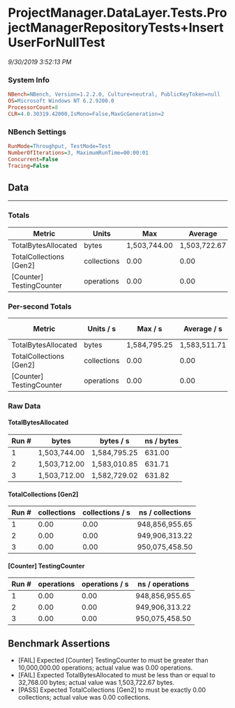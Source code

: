 ﻿# ProjectManager.DataLayer.Tests.ProjectManagerRepositoryTests+InsertUserForNullTest
_9/30/2019 3:52:13 PM_
### System Info
```ini
NBench=NBench, Version=1.2.2.0, Culture=neutral, PublicKeyToken=null
OS=Microsoft Windows NT 6.2.9200.0
ProcessorCount=8
CLR=4.0.30319.42000,IsMono=False,MaxGcGeneration=2
```

### NBench Settings
```ini
RunMode=Throughput, TestMode=Test
NumberOfIterations=3, MaximumRunTime=00:00:01
Concurrent=False
Tracing=False
```

## Data
-------------------

### Totals
|          Metric |           Units |             Max |         Average |             Min |          StdDev |
|---------------- |---------------- |---------------- |---------------- |---------------- |---------------- |
|TotalBytesAllocated |           bytes |    1,503,744.00 |    1,503,722.67 |    1,503,712.00 |           18.48 |
|TotalCollections [Gen2] |     collections |            0.00 |            0.00 |            0.00 |            0.00 |
|[Counter] TestingCounter |      operations |            0.00 |            0.00 |            0.00 |            0.00 |

### Per-second Totals
|          Metric |       Units / s |         Max / s |     Average / s |         Min / s |      StdDev / s |
|---------------- |---------------- |---------------- |---------------- |---------------- |---------------- |
|TotalBytesAllocated |           bytes |    1,584,795.25 |    1,583,511.71 |    1,582,729.02 |        1,120.48 |
|TotalCollections [Gen2] |     collections |            0.00 |            0.00 |            0.00 |            0.00 |
|[Counter] TestingCounter |      operations |            0.00 |            0.00 |            0.00 |            0.00 |

### Raw Data
#### TotalBytesAllocated
|           Run # |           bytes |       bytes / s |      ns / bytes |
|---------------- |---------------- |---------------- |---------------- |
|               1 |    1,503,744.00 |    1,584,795.25 |          631.00 |
|               2 |    1,503,712.00 |    1,583,010.85 |          631.71 |
|               3 |    1,503,712.00 |    1,582,729.02 |          631.82 |

#### TotalCollections [Gen2]
|           Run # |     collections | collections / s |ns / collections |
|---------------- |---------------- |---------------- |---------------- |
|               1 |            0.00 |            0.00 |  948,856,955.65 |
|               2 |            0.00 |            0.00 |  949,906,313.22 |
|               3 |            0.00 |            0.00 |  950,075,458.50 |

#### [Counter] TestingCounter
|           Run # |      operations |  operations / s | ns / operations |
|---------------- |---------------- |---------------- |---------------- |
|               1 |            0.00 |            0.00 |  948,856,955.65 |
|               2 |            0.00 |            0.00 |  949,906,313.22 |
|               3 |            0.00 |            0.00 |  950,075,458.50 |


## Benchmark Assertions

* [FAIL] Expected [Counter] TestingCounter to must be greater than 10,000,000.00 operations; actual value was 0.00 operations.
* [FAIL] Expected TotalBytesAllocated to must be less than or equal to 32,768.00 bytes; actual value was 1,503,722.67 bytes.
* [PASS] Expected TotalCollections [Gen2] to must be exactly 0.00 collections; actual value was 0.00 collections.

